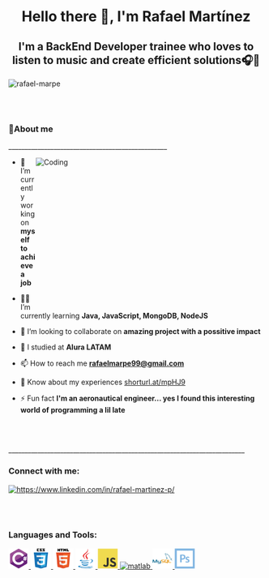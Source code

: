<h1 align="center">Hello there 👋, I'm Rafael Martínez</h1>
<h2 align="center">I'm a BackEnd Developer trainee who loves to listen to music and create efficient solutions🎧📎</h2>



<p align="left"> <img src="https://komarev.com/ghpvc/?username=rafael-marpe&label=Profile%20views&color=0e75b6&style=flat" alt="rafael-marpe" /> </p>

<br></br>
<h3>👾About me</h3>
<p>_________________________________________________</p>
<img align="right" alt="Coding" width="450" height="300" src="https://thumbs.gfycat.com/AppropriateFatKagu-max-1mb.gif">

   - 🌱 I’m currently working on **myself to achieve a job**

   - 👨‍💻 I’m currently learning **Java, JavaScript, MongoDB, NodeJS**

   - 👀 I’m looking to collaborate on **amazing project with a possitive impact**

   - 📓 I studied at **Alura LATAM**

   - 📫 How to reach me **rafaelmarpe99@gmail.com**

   - 📄 Know about my experiences [shorturl.at/mpHJ9](shorturl.at/mpHJ9)

   - ⚡ Fun fact **I'm an aeronautical engineer... yes I found this interesting world of programming a lil late**

<br></br>
<p>_________________________________________________________________________</p>

<h3 align="left">Connect with me:</h3>
<p align="left">
<a href="https://linkedin.com/in/https://www.linkedin.com/in/rafael-martinez-p/" target="blank"><img align="center" src="https://raw.githubusercontent.com/rahuldkjain/github-profile-readme-generator/master/src/images/icons/Social/linked-in-alt.svg" alt="https://www.linkedin.com/in/rafael-martinez-p/" height="30" width="40" /></a>
</p>
<br></br>
<h3 align="left">Languages and Tools:</h3>
<p align="left"> <a href="https://www.w3schools.com/cs/" target="_blank" rel="noreferrer"> <img src="https://raw.githubusercontent.com/devicons/devicon/master/icons/csharp/csharp-original.svg" alt="csharp" width="40" height="40"/> </a> <a href="https://www.w3schools.com/css/" target="_blank" rel="noreferrer"> <img src="https://raw.githubusercontent.com/devicons/devicon/master/icons/css3/css3-original-wordmark.svg" alt="css3" width="40" height="40"/> </a> <a href="https://www.w3.org/html/" target="_blank" rel="noreferrer"> <img src="https://raw.githubusercontent.com/devicons/devicon/master/icons/html5/html5-original-wordmark.svg" alt="html5" width="40" height="40"/> </a> <a href="https://www.java.com" target="_blank" rel="noreferrer"> <img src="https://raw.githubusercontent.com/devicons/devicon/master/icons/java/java-original.svg" alt="java" width="40" height="40"/> </a> <a href="https://developer.mozilla.org/en-US/docs/Web/JavaScript" target="_blank" rel="noreferrer"> <img src="https://raw.githubusercontent.com/devicons/devicon/master/icons/javascript/javascript-original.svg" alt="javascript" width="40" height="40"/> </a> <a href="https://www.mathworks.com/" target="_blank" rel="noreferrer"> <img src="https://upload.wikimedia.org/wikipedia/commons/2/21/Matlab_Logo.png" alt="matlab" width="40" height="40"/> </a> <a href="https://www.mysql.com/" target="_blank" rel="noreferrer"> <img src="https://raw.githubusercontent.com/devicons/devicon/master/icons/mysql/mysql-original-wordmark.svg" alt="mysql" width="40" height="40"/> </a> <a href="https://www.photoshop.com/en" target="_blank" rel="noreferrer"> <img src="https://raw.githubusercontent.com/devicons/devicon/master/icons/photoshop/photoshop-line.svg" alt="photoshop" width="40" height="40"/> </a> </p>





